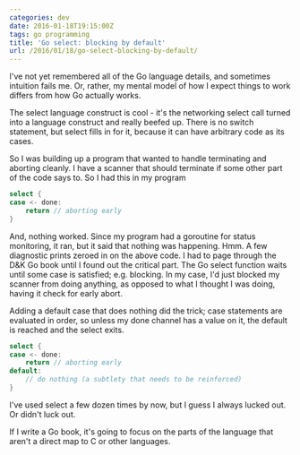 ```yaml
---
categories: dev
date: 2016-01-18T19:15:00Z
tags: go programming
title: 'Go select: blocking by default'
url: /2016/01/18/go-select-blocking-by-default/
---
```


I've not yet remembered all of the Go language details, and sometimes intuition fails me. Or, rather, my
mental model of how I expect things to work differs from how Go actually works.

The select language construct is cool - it's the networking select call turned into a language construct
and really beefed up. There is no switch statement, but select fills in for it, because it can have
arbitrary code as its cases.

So I was building up a program that wanted to handle terminating and aborting cleanly. I have a scanner
that should terminate if some other part of the code says to. So I had this in my program

```go
select {
case <- done:
    return // aborting early
}
```

And, nothing worked. Since my program had a goroutine for status monitoring, it ran, but it said that
nothing was happening. Hmm. A few diagnostic prints zeroed in on the above code. I had to page through
the D&K Go book until I found out the critical part. The Go select function waits until some case is
satisfied; e.g. blocking. In my case, I'd just blocked my scanner from doing anything, as opposed to
what I thought I was doing, having it check for early abort.

Adding a default case that does nothing did the trick; case statements are evaluated in order, so unless
my done channel has a value on it, the default is reached and the select exits.

```go
select {
case <- done:
    return // aborting early
default:
    // do nothing (a subtlety that needs to be reinforced)
}
```

I've used select a few dozen times by now, but I guess I always lucked out. Or didn't luck out.

If I write a Go book, it's going to focus on the parts of the language that aren't a direct map to C
or other languages.
